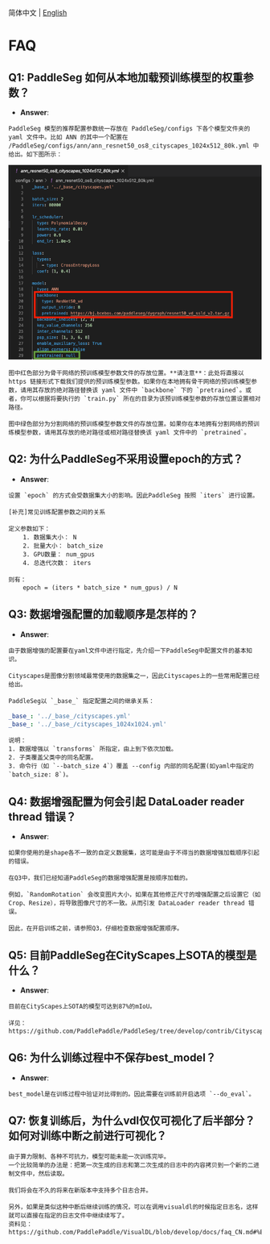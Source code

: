 简体中文 | [English](faq.md)
# FAQ

## Q1: PaddleSeg 如何从本地加载预训练模型的权重参数？

* **Answer**: 
```
PaddleSeg 模型的推荐配置参数统一存放在 PaddleSeg/configs 下各个模型文件夹的 yaml 文件中。比如 ANN 的其中一个配置在 /PaddleSeg/configs/ann/ann_resnet50_os8_cityscapes_1024x512_80k.yml 中给出。如下图所示：
```
![](./faq_imgs/ann_config.png)

```
图中红色部分为骨干网络的预训练模型参数文件的存放位置。**请注意**：此处将直接以 https 链接形式下载我们提供的预训练模型参数。如果你在本地拥有骨干网络的预训练模型参数，请用其存放的绝对路径替换该 yaml 文件中 `backbone` 下的 `pretrained`。或者，你可以根据将要执行的 `train.py` 所在的目录为该预训练模型参数的存放位置设置相对路径。

图中绿色部分为分割网络的预训练模型参数文件的存放位置。如果你在本地拥有分割网络的预训练模型参数，请用其存放的绝对路径或相对路径替换该 yaml 文件中的 `pretrained`。
```

## Q2: 为什么PaddleSeg不采用设置epoch的方式？
* **Answer**: 
```
设置 `epoch` 的方式会受数据集大小的影响。因此PaddleSeg 按照 `iters` 进行设置。

[补充]常见训练配置参数之间的关系

定义参数如下：
    1. 数据集大小： N
    2. 批量大小： batch_size
    3. GPU数量： num_gpus
    4. 总迭代次数： iters

则有：
    epoch = (iters * batch_size * num_gpus) / N
```


## Q3: 数据增强配置的加载顺序是怎样的？
* **Answer**: 
```
由于数据增强的配置要在yaml文件中进行指定，先介绍一下PaddleSeg中配置文件的基本知识。

Cityscapes是图像分割领域最常使用的数据集之一，因此Cityscapes上的一些常用配置已经给出。

PaddleSeg以 `_base_` 指定配置之间的继承关系：
```

```yaml
_base_: '../_base_/cityscapes.yml'
_base_: '../_base_/cityscapes_1024x1024.yml'
```

```
说明：
1. 数据增强以 `transforms` 所指定，由上到下依次加载。
2. 子类覆盖父类中的同名配置。
3. 命令行（如 `--batch_size 4`）覆盖 --config 内部的同名配置(如yaml中指定的`batch_size: 8`)。
```

## Q4: 数据增强配置为何会引起 DataLoader reader thread 错误？
* **Answer**: 
```
如果你使用的是shape各不一致的自定义数据集，这可能是由于不得当的数据增强加载顺序引起的错误。

在Q3中，我们已经知道PaddleSeg的数据增强配置是按顺序加载的。

例如，`RandomRotation` 会改变图片大小，如果在其他修正尺寸的增强配置之后设置它（如Crop、Resize），将导致图像尺寸的不一致。从而引发 DataLoader reader thread 错误。

因此，在开启训练之前，请参照Q3，仔细检查数据增强配置顺序。
```

## Q5: 目前PaddleSeg在CityScapes上SOTA的模型是什么？
* **Answer**:
```
目前在CityScapes上SOTA的模型可达到87%的mIoU。

详见： https://github.com/PaddlePaddle/PaddleSeg/tree/develop/contrib/CityscapesSOTA
```

## Q6: 为什么训练过程中不保存best_model？
* **Answer**: 
```
best_model是在训练过程中验证对比得到的。因此需要在训练前开启选项 `--do_eval`。
```

## Q7: 恢复训练后，为什么vdl仅仅可视化了后半部分？如何对训练中断之前进行可视化？
```
由于算力限制、各种不可抗力，模型可能未能一次训练完毕。
一个比较简单的办法是：把第一次生成的日志和第二次生成的日志中的内容拷贝到一个新的二进制文件中，然后读取。

我们将会在不久的将来在新版本中支持多个日志合并。

另外，如果是类似这种中断后继续训练的情况，可以在调用visualdl的时候指定日志名，这样就可以直接在指定的日志文件中继续续写了。
资料见：https://github.com/PaddlePaddle/VisualDL/blob/develop/docs/faq_CN.md#%E5%A6%82%E4%BD%95%E4%BF%AE%E6%94%B9%E5%B7%B2%E6%9C%89%E7%9A%84%E6%97%A5%E5%BF%97%E6%96%87%E4%BB%B6
```

